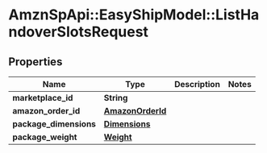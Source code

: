 # AmznSpApi::EasyShipModel::ListHandoverSlotsRequest

## Properties
Name | Type | Description | Notes
------------ | ------------- | ------------- | -------------
**marketplace_id** | **String** |  | 
**amazon_order_id** | [**AmazonOrderId**](AmazonOrderId.md) |  | 
**package_dimensions** | [**Dimensions**](Dimensions.md) |  | 
**package_weight** | [**Weight**](Weight.md) |  | 

